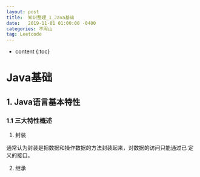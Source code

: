 ```yaml
---
layout: post
title:  知识整理_1_Java基础
date:   2019-11-01 01:00:00 -0400
categories: 不周山
tag: Leetcode
---
```



* content
{:toc}


# Java基础
## 1. Java语言基本特性
### 1.1 三大特性概述
1. 封装

通常认为封装是把数据和操作数据的方法封装起来，对数据的访问只能通过已
定义的接口。

2. 继承

